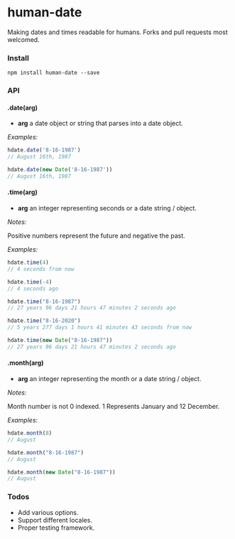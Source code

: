 # human-date

Making dates and times readable for humans. Forks and pull requests most welcomed.

### Install

```shell
npm install human-date --save
```

### API

#### .date(arg)

- __arg__ a date object or string that parses into a date object.

_Examples:_

```js
hdate.date('8-16-1987')
// August 16th, 1987

hdate.date(new Date('8-16-1987'))
// August 16th, 1987
```

#### .time(arg)

- __arg__ an integer representing seconds or a date string / object. 

_Notes:_

Positive numbers represent the future and negative the past.

_Examples:_

```js
hdate.time(4)
// 4 seconds from now

hdate.time(-4)
// 4 seconds ago

hdate.time("8-16-1987")
// 27 years 96 days 21 hours 47 minutes 2 seconds ago

hdate.time("8-16-2020")
// 5 years 277 days 1 hours 41 minutes 43 seconds from now

hdate.time(new Date("8-16-1987"))
// 27 years 96 days 21 hours 47 minutes 2 seconds ago
```

#### .month(arg)

- __arg__ an integer representing the month or a date string / object.

_Notes:_

Month number is not 0 indexed. 1 Represents January and 12 December.

_Examples:_

```js
hdate.month(8)
// August

hdate.month("8-16-1987")
// August

hdate.month(new Date("8-16-1987"))
// August
```

### Todos

- Add various options.
- Support different locales.
- Proper testing framework.
